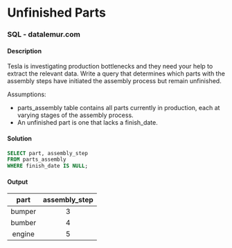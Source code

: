 # Unfinished Parts
### SQL - datalemur.com

#### Description
Tesla is investigating production bottlenecks and they need your help to extract the relevant data. Write a query that determines which parts with the assembly steps have initiated the assembly process but remain unfinished.

Assumptions:
- parts_assembly table contains all parts currently in production, each at varying stages of the assembly process.
- An unfinished part is one that lacks a finish_date.

#### Solution
```SQL
SELECT part, assembly_step 
FROM parts_assembly
WHERE finish_date IS NULL;
```

#### Output
|  part  | assembly_step |
|:------:|:-------------:|
| bumper |       3       |
| bumber |       4       |
| engine |       5       |
